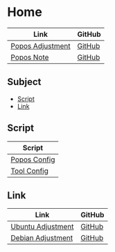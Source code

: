 

# Home

| Link | GitHub |
| ---- | ------ |
| [Popos Adjustment](https://samwhelp.github.io/popos-adjustment/) | [GitHub](https://github.com/samwhelp/popos-adjustment) |
| [Popos Note](https://samwhelp.github.io/note-about-popos/) | [GitHub](https://github.com/samwhelp/note-about-popos) |




## Subject

* [Script](#script)
* [Link](#link)




## Script

| Script |
| ------ |
| [Popos Config](https://github.com/samwhelp/popos-adjustment/tree/main/prototype/main) |
| [Tool Config](https://github.com/samwhelp/popos-adjustment/tree/main/prototype/main/tool-config/part) |




## Link

| Link | GitHub |
| ---- | ------ |
| [Ubuntu Adjustment](https://samwhelp.github.io/ubuntu-adjustment/) | [GitHub](https://github.com/samwhelp/ubuntu-adjustment) |
| [Debian Adjustment](https://samwhelp.github.io/debian-adjustment/) | [GitHub](https://github.com/samwhelp/debian-adjustment) |
